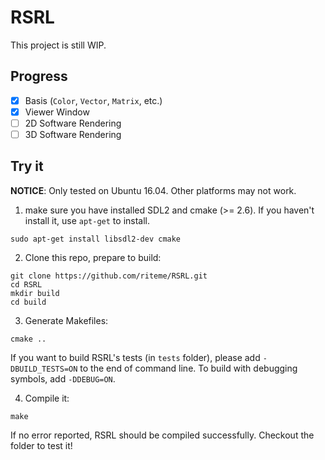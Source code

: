 # RSRL
This project is still WIP.

## Progress
* [x] Basis (`Color`, `Vector`, `Matrix`, etc.)
* [x] Viewer Window
* [ ] 2D Software Rendering
* [ ] 3D Software Rendering

## Try it
**NOTICE**: Only tested on Ubuntu 16.04. Other platforms may not work.

1. make sure you have installed SDL2 and cmake (>= 2.6). If you haven't install it, use `apt-get` to install.

```shell
sudo apt-get install libsdl2-dev cmake
```
2. Clone this repo, prepare to build:

```shell
git clone https://github.com/riteme/RSRL.git
cd RSRL
mkdir build
cd build
```

3. Generate Makefiles:

```shell
cmake ..
```

If you want to build RSRL's tests (in `tests` folder), please add `-DBUILD_TESTS=ON` to the end of command line.
To build with debugging symbols, add `-DDEBUG=ON`.

4. Compile it:

```shell
make
```

If no error reported, RSRL should be compiled successfully.
Checkout the folder to test it!
